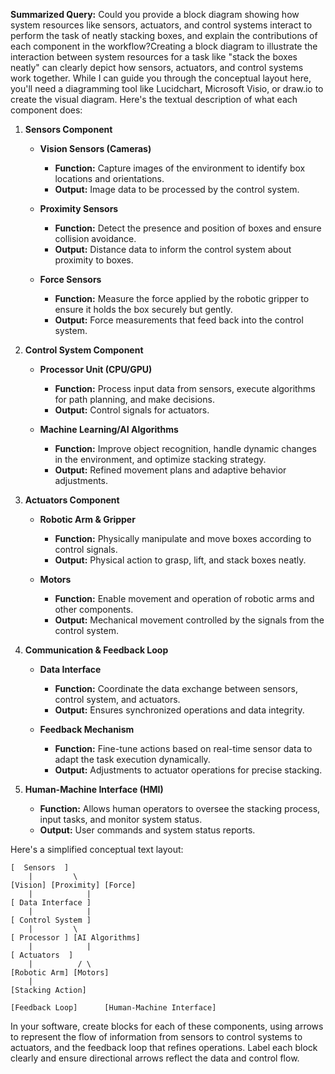 **Summarized Query:**
Could you provide a block diagram showing how system resources like sensors, actuators, and control systems interact to perform the task of neatly stacking boxes, and explain the contributions of each component in the workflow?Creating a block diagram to illustrate the interaction between system resources for a task like "stack the boxes neatly" can clearly depict how sensors, actuators, and control systems work together. While I can guide you through the conceptual layout here, you'll need a diagramming tool like Lucidchart, Microsoft Visio, or draw.io to create the visual diagram. Here's the textual description of what each component does:

1. **Sensors Component**
   - **Vision Sensors (Cameras)**
     - **Function:** Capture images of the environment to identify box locations and orientations.
     - **Output:** Image data to be processed by the control system.

   - **Proximity Sensors**
     - **Function:** Detect the presence and position of boxes and ensure collision avoidance.
     - **Output:** Distance data to inform the control system about proximity to boxes.

   - **Force Sensors**
     - **Function:** Measure the force applied by the robotic gripper to ensure it holds the box securely but gently.
     - **Output:** Force measurements that feed back into the control system.

2. **Control System Component**
   - **Processor Unit (CPU/GPU)**
     - **Function:** Process input data from sensors, execute algorithms for path planning, and make decisions.
     - **Output:** Control signals for actuators.

   - **Machine Learning/AI Algorithms**
     - **Function:** Improve object recognition, handle dynamic changes in the environment, and optimize stacking strategy.
     - **Output:** Refined movement plans and adaptive behavior adjustments.

3. **Actuators Component**
   - **Robotic Arm & Gripper**
     - **Function:** Physically manipulate and move boxes according to control signals.
     - **Output:** Physical action to grasp, lift, and stack boxes neatly.

   - **Motors**
     - **Function:** Enable movement and operation of robotic arms and other components.
     - **Output:** Mechanical movement controlled by the signals from the control system.

4. **Communication & Feedback Loop**
   - **Data Interface**
     - **Function:** Coordinate the data exchange between sensors, control system, and actuators.
     - **Output:** Ensures synchronized operations and data integrity.

   - **Feedback Mechanism**
     - **Function:** Fine-tune actions based on real-time sensor data to adapt the task execution dynamically.
     - **Output:** Adjustments to actuator operations for precise stacking.

5. **Human-Machine Interface (HMI)**
   - **Function:** Allows human operators to oversee the stacking process, input tasks, and monitor system status.
   - **Output:** User commands and system status reports.

Here's a simplified conceptual text layout:

```
[  Sensors  ]
    |         \
[Vision] [Proximity] [Force]
    |            |
[ Data Interface ]
    |            |
[ Control System ]
    |         \
[ Processor ] [AI Algorithms]
    |            |
[ Actuators  ]
    |          / \
[Robotic Arm] [Motors]
    |
[Stacking Action]

[Feedback Loop]      [Human-Machine Interface]
```

In your software, create blocks for each of these components, using arrows to represent the flow of information from sensors to control systems to actuators, and the feedback loop that refines operations. Label each block clearly and ensure directional arrows reflect the data and control flow.